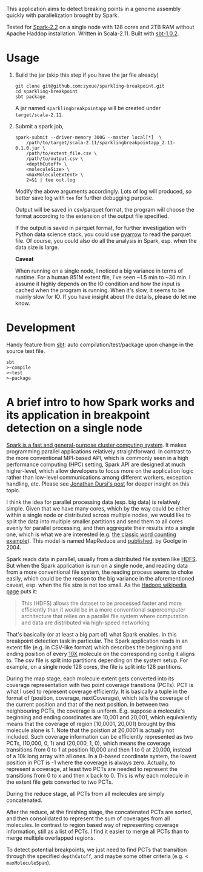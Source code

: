 This application aims to detect breaking points in a genome assembly quickly
with parallelization brought by Spark.


Tested for
[Spark-2.2](https://spark.apache.org/releases/spark-release-2-2-0.html) on a
single node with 128 cores and 2TB RAM without Apache Haddop installation.
Written in Scala-2.11. Built with
[sbt-1.0.2](http://www.scala-sbt.org/download.html).


# Usage

1. Build the jar (skip this step if you have the jar file already)

    ```
    git clone git@github.com:zyxue/sparkling-breakpoint.git
    cd sparkling-breakpoint
    sbt package
    ```

    A jar named `sparklingbreakpointapp` will be created under `target/scala-2.11`.

2. Submit a spark job,

    ```
    spark-submit --driver-memory 300G --master local[*]  \
        /path/to/target/scala-2.11/sparklingbreakpointapp_2.11-0.1.0.jar \
        /path/to/extent_file.csv \
        /path/to/output.csv \
        <depthCutoff> \
        <moleculeSize> \
        <maxMoleculeExtent> \
        2>&1 | tee out.log
    ```

    Modify the above arguments accordingly. Lots of log will produced, so better
    save log with `tee` for further debugging purpose.

    Output will be saved in csv/parquet format, the program will choose the format
    according to the extension of the output file specified. 

    If the output is saved in parquet format, for further investigation with
    Python data science stack, you could use
    [pyarrow](https://arrow.apache.org/docs/python/) to read the parquet file.
    Of course, you could also do all the analysis in Spark, esp. when the data
    size is large.


    **Caveat** 

    When running on a single node, I noticed a big variance in terms of runtime.
    For a human 851M extent file, I've seen ~1.5 min to ~30 min. I assume it
    highly depends on the IO condition and how the input is cached when the
    program is running. When it's slow, it seems to be mainly slow for IO. If
    you have insight about the details, please do let me know.


# Development

Handy feature from [sbt](http://www.scala-sbt.org/): auto
compilation/test/package upon change in the source text file.

```
sbt
>~compile
>~test
>~package
````

# A brief intro to how Spark works and its application in breakpoint detection on a single node

[Spark is a fast and general-purpose cluster computing system](https://spark.apache.org/docs/latest/).
It makes programming parallel applications relatively straightforward. In
contrast to the more conventional MPI-based API, which is commonly seen in a
high performance computing (HPC) setting, Spark API are designed at much
higher-level, which allow developers to focus more on the application logic
rather than low-level communications among different workers, exception
handling, etc. Please see
[Jonathan Dursi's post](https://www.dursi.ca/post/hpc-is-dying-and-mpi-is-killing-it.html)
for deeper insight on this topic.

I think the idea for parallel processing data (esp. big data) is relatively
simple. Given that we have many cores, which by the way could be either within a
single node or distributed across multiple nodes, we would like to split the
data into multiple smaller partitions and send them to all cores evenly for
parallel processing, and then aggregate their results into a single one, which
is what we are interested (e.g.
[the classic word counting example](https://dzone.com/articles/word-count-hello-word-program-in-mapreduce)).
This model is named MapReduce and
[published](https://static.googleusercontent.com/media/research.google.com/en//archive/mapreduce-osdi04.pd).
by Goolge in 2004.

Spark reads data in parallel, usually from a distributed file system like
[HDFS](http://hadoop.apache.org/). But when the Spark application is run on a
single node, and reading data from a more conventional file system, the reading
process seems to choke easily, which could be the reason to the big variance in
the aforementioned caveat, esp. when the file size is not too small. As the
[Hadoop wikipedia page](https://en.wikipedia.org/wiki/Apache_Hadoop) puts it:

>This (HDFS) allows the dataset to be processed faster and more efficiently than it
>would be in a more conventional supercomputer architecture that relies on a
>parallel file system where computation and data are distributed via high-speed
>networking

<!-- Need full rewrite after understanding better the driver/executor/RDD stuffs -->

<!-- During a Spark application run, there is one driver, which -->
<!-- [declares the transformations and actions on the RDDs](https://stackoverflow.com/questions/24637312/spark-driver-in-apache-spark), -->
<!-- (RDD is short for resilient distributed dataset, the fundamental data structure -->
<!-- used to represent data in Spark), and there could be multiple executors.) But in -->
<!-- the single-node case, there is one only 1 executor (maybe tunable ?) with 128 -->
<!-- cores, so Spark driver split the data into 128 partitions and sends 128 tasks -->
<!-- (one task per partition) to the executor, which works 128 partitions in -->
<!-- parallel. Note that task is the atomic element in a Spark context, and for a -->
<!-- given partition, only one task can be on it at a time. After the computation is -->
<!-- done on each partition, they are aggregated to obtain the result needed. -->


That's basically (or at least a big part of) what Spark enables. In this
breakpoint detection task in particular. The Spark application reads in an
extent file (e.g. in CSV-like format) which describes the beginning and ending
position of every [10X](https://en.wikipedia.org/wiki/10x_Genomics) molecule on
the corresponding contig it aligns to. The csv file is split into partitions
depending on the system setup. For example, on a single node 128 cores, the file
is split into 128 partitions.

During the map stage, each molecule extent gets converted into its coverage
representation with two point coverage transtions (PCTs). PCT is what I used to
represent coverage efficiently. It is basically a tuple in the format of
(position, coverage, nextCoverage), which tells the coverage of the current
position and that of the next position. In between two neighbouring PCTs, the
coverage is uniform. E.g. suppose a molecule's beginning and ending coordinates
are 10,001 and 20,001, which equivalently means that the coverage of region
[10,0001, 20,001) brought by this molecule alone is 1. Note that the poistion at
20,0001 is actually not included. Such coverage information can be efficiently
represented as two PCTs, (10,000, 0, 1) and (20,000, 1, 0), which means the
coverage transitions from 0 to 1 at position 10,000 and then 1 to 0 at 20,000,
instead of a 10k long array with all ones. In a 0-based coordinate system, the
lowest position in PCT is -1 where the coverage is always zero. Actually, to
represent a coverage, at least two PCTs are needed to represent the transitions
from 0 to x and then x back to 0. This is why each molecule in the extent file
gets converted to two PCTs.

During the reduce stage, all PCTs from all molecules are simply concatenated.

After the reduce, at the finishing stage, the concatenated PCTs are sorted, and
then consolidated to represent the sum of coverages from all molecules. In
contrast to region based way of representing coverage information, still as a
list of PCTs. I find it easier to merge all PCTs than to merge multiple
overlapped regions.

To detect potential breakpoints, we just need to find PCTs that transition
through the specified `depthCutoff`, and maybe some other criteria (e.g. <
`maxMoleculeSpan`).
